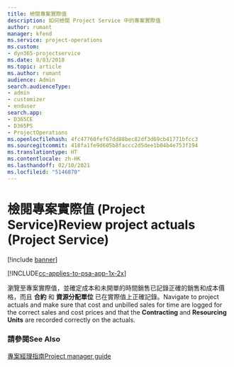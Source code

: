 ```yaml
---
title: 檢閱專案實際值
description: 如何檢閱 Project Service 中的專案實際值
author: rumant
manager: kfend
ms.service: project-operations
ms.custom:
- dyn365-projectservice
ms.date: 8/03/2018
ms.topic: article
ms.author: rumant
audience: Admin
search.audienceType:
- admin
- customizer
- enduser
search.app:
- D365CE
- D365PS
- ProjectOperations
ms.openlocfilehash: 4fc47760fef67dd88bec82df3d69cb41771bfcc3
ms.sourcegitcommit: 418fa1fe9d605b8faccc2d5dee1b04b4e753f194
ms.translationtype: HT
ms.contentlocale: zh-HK
ms.lasthandoff: 02/10/2021
ms.locfileid: "5146870"
---
```

# <a name="review-project-actuals-project-service"></a><span data-ttu-id="191e1-103">檢閱專案實際值 (Project Service)</span><span class="sxs-lookup"><span data-stu-id="191e1-103">Review project actuals (Project Service)</span></span>

[!include [banner](../includes/psa-now-project-operations.md)]

[!INCLUDE[cc-applies-to-psa-app-1x-2x](../includes/cc-applies-to-psa-app-1x-2x.md)]

<span data-ttu-id="191e1-104">瀏覽至專案實際值，並確定成本和未開單的時間銷售已記錄正確的銷售和成本價格，而且 **合約** 和 **資源分配單位** 已在實際值上正確記錄。</span><span class="sxs-lookup"><span data-stu-id="191e1-104">Navigate to project actuals and make sure that cost and unbilled sales for time are logged for the correct sales and cost prices and that the **Contracting** and **Resourcing Units** are recorded correctly on the actuals.</span></span>  
  
### <a name="see-also"></a><span data-ttu-id="191e1-105">請參閱</span><span class="sxs-lookup"><span data-stu-id="191e1-105">See Also</span></span>  
 [<span data-ttu-id="191e1-106">專案經理指南</span><span class="sxs-lookup"><span data-stu-id="191e1-106">Project manager guide</span></span>](../psa/project-manager-guide.md)
